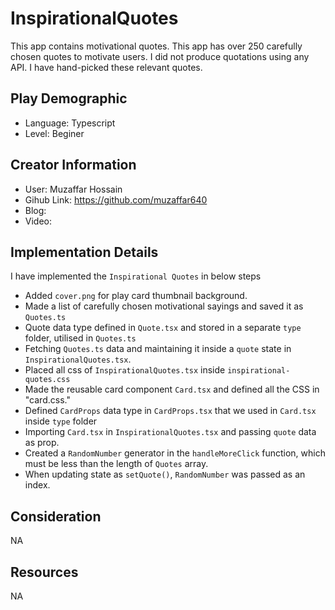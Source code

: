 # InspirationalQuotes

This app contains motivational quotes. This app has over 250 carefully chosen quotes to motivate users. I did not produce quotations using any API. I have hand-picked these relevant quotes.

## Play Demographic

- Language: Typescript
- Level: Beginer

## Creator Information

- User: Muzaffar Hossain
- Gihub Link: https://github.com/muzaffar640
- Blog:
- Video:

## Implementation Details

I have implemented the `Inspirational Quotes` in below steps

- Added `cover.png` for play card thumbnail background.
- Made a list of carefully chosen motivational sayings and saved it as `Quotes.ts`
- Quote data type defined in `Quote.tsx` and stored in a separate `type` folder, utilised in `Quotes.ts`
- Fetching `Quotes.ts` data and maintaining it inside a `quote` state in `InspirationalQuotes.tsx`.
- Placed all css of `InspirationalQuotes.tsx` inside `inspirational-quotes.css`
- Made the reusable card component `Card.tsx` and defined all the CSS in "card.css."
- Defined `CardProps` data type in `CardProps.tsx` that we used in `Card.tsx` inside `type` folder
- Importing `Card.tsx` in `InspirationalQuotes.tsx` and passing `quote` data as prop.
- Created a `RandomNumber` generator in the `handleMoreClick` function, which must be less than the length of `Quotes` array.
- When updating state as `setQuote()`, `RandomNumber` was passed as an index.

## Consideration

NA

## Resources

NA
